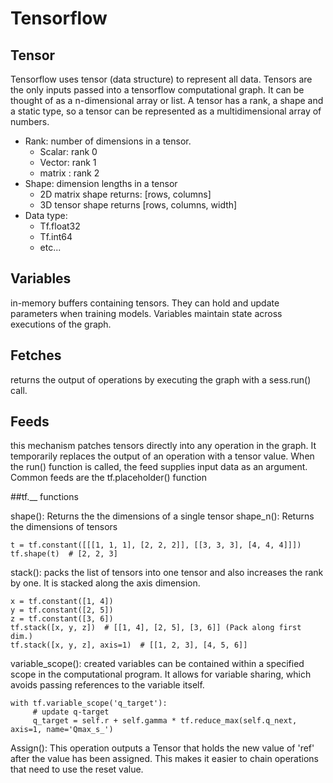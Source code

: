 # Tensorflow

## Tensor
Tensorflow uses tensor (data structure) to represent all data. Tensors are the only inputs passed into a tensorflow computational graph. It can be thought of as a n-dimensional array or list. A tensor has a rank, a shape and a static type, so a tensor can be represented as a multidimensional array of numbers.

- Rank: number of dimensions in a tensor. 
  - Scalar: rank 0
  - Vector: rank 1 
  - matrix : rank 2
- Shape: dimension lengths in a tensor 
  - 2D matrix shape returns: [rows, columns]
  - 3D tensor shape returns [rows, columns, width]
- Data type: 
  - Tf.float32
  - Tf.int64
  - etc...

## Variables
in-memory buffers containing tensors. They can hold and update parameters when training models. Variables maintain state across executions of the graph.

## Fetches
returns the output of operations by executing the graph with a sess.run() call. 

## Feeds  
this mechanism patches tensors directly into any operation in the graph. It temporarily replaces the output of an operation with a tensor value. When the run() function is called, the feed supplies input data as an argument. Common feeds are the tf.placeholder() function

##tf.__ functions

shape(): Returns the the dimensions of a single tensor
shape_n(): Returns the dimensions of tensors
```
t = tf.constant([[[1, 1, 1], [2, 2, 2]], [[3, 3, 3], [4, 4, 4]]])
tf.shape(t)  # [2, 2, 3] 
```

stack(): packs the list of tensors into one tensor and also increases the rank by one. It is stacked along the axis dimension. 
```
x = tf.constant([1, 4])
y = tf.constant([2, 5])
z = tf.constant([3, 6])
tf.stack([x, y, z])  # [[1, 4], [2, 5], [3, 6]] (Pack along first dim.)
tf.stack([x, y, z], axis=1)  # [[1, 2, 3], [4, 5, 6]]
```

variable_scope(): created variables can be contained within a specified scope in the computational program. It allows for variable sharing, which avoids passing references to the variable itself. 
```
with tf.variable_scope('q_target'):
     # update q-target
     q_target = self.r + self.gamma * tf.reduce_max(self.q_next, axis=1, name='Qmax_s_')    
```
Assign(): This operation outputs a Tensor that holds the new value of 'ref' after the value has been assigned. This makes it easier to chain operations that need to use the reset value.
